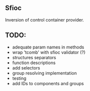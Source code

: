 ## Sfioc
Inversion of control container provider.

## TODO:
- adequate param names in methods
- wrap 'tcomb' with sfioc validator (?)
- structures separators
- function descriptions
- add selectors
- group resolving implementation
- testing
- add IDs to components and groups
